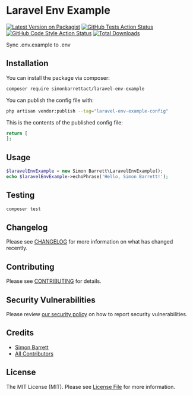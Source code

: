 # Laravel Env Example

[![Latest Version on Packagist](https://img.shields.io/packagist/v/simonbarrettact/laravel-env-example.svg?style=flat-square)](https://packagist.org/packages/simonbarrettact/laravel-env-example)
[![GitHub Tests Action Status](https://img.shields.io/github/actions/workflow/status/simonbarrettact/laravel-env-example/run-tests.yml?branch=main&label=tests&style=flat-square)](https://github.com/simonbarrettact/laravel-env-example/actions?query=workflow%3Arun-tests+branch%3Amain)
[![GitHub Code Style Action Status](https://img.shields.io/github/actions/workflow/status/simonbarrettact/laravel-env-example/fix-php-code-style-issues.yml?branch=main&label=code%20style&style=flat-square)](https://github.com/simonbarrettact/laravel-env-example/actions?query=workflow%3A"Fix+PHP+code+style+issues"+branch%3Amain)
[![Total Downloads](https://img.shields.io/packagist/dt/simonbarrettact/laravel-env-example.svg?style=flat-square)](https://packagist.org/packages/simonbarrettact/laravel-env-example)

Sync .env.example to .env

## Installation

You can install the package via composer:

```bash
composer require simonbarrettact/laravel-env-example
```

You can publish the config file with:

```bash
php artisan vendor:publish --tag="laravel-env-example-config"
```

This is the contents of the published config file:

```php
return [
];
```

## Usage

```php
$laravelEnvExample = new Simon Barrett\LaravelEnvExample();
echo $laravelEnvExample->echoPhrase('Hello, Simon Barrett!');
```

## Testing

```bash
composer test
```

## Changelog

Please see [CHANGELOG](CHANGELOG.md) for more information on what has changed recently.

## Contributing

Please see [CONTRIBUTING](CONTRIBUTING.md) for details.

## Security Vulnerabilities

Please review [our security policy](../../security/policy) on how to report security vulnerabilities.

## Credits

- [Simon Barrett](https://github.com/SimonBarrettACT)
- [All Contributors](../../contributors)

## License

The MIT License (MIT). Please see [License File](LICENSE.md) for more information.
